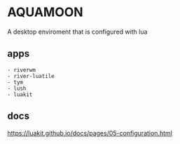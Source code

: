 # AQUAMOON
A desktop enviroment that is configured with lua

## apps
    - riverwm
    - river-luatile
    - tym
    - lush
    - luakit
   
## docs
https://luakit.github.io/docs/pages/05-configuration.html